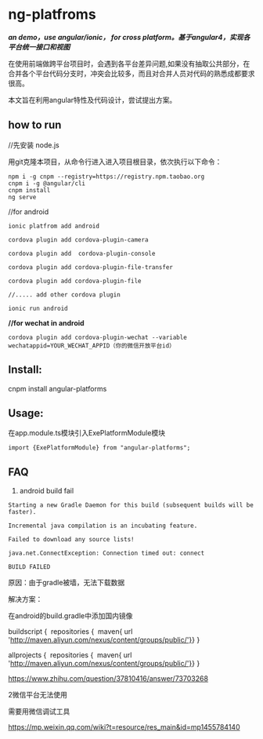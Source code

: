 # ng-platfroms
***an demo，use angular/ionic， for cross platform。基于angular4，实现各平台统一接口和视图***

在使用前端做跨平台项目时，会遇到各平台差异问题,如果没有抽取公共部分，在合并各个平台代码分支时，冲突会比较多，而且对合并人员对代码的熟悉成都要求很高。

本文旨在利用angular特性及代码设计，尝试提出方案。



## how to run



//先安装 node.js

用git克隆本项目，从命令行进入进入项目根目录，依次执行以下命令：

```
npm i -g cnpm --registry=https://registry.npm.taobao.org
cnpm i -g @angular/cli
cnpm install
ng serve

```







//for android 

```
ionic platfrom add android 

cordova plugin add cordova-plugin-camera

cordova plugin add  cordova-plugin-console 

cordova plugin add cordova-plugin-file-transfer

cordova plugin add cordova-plugin-file

//..... add other cordova plugin

ionic run android 
```



**//for wechat in android** 

```
cordova plugin add cordova-plugin-wechat --variable wechatappid=YOUR_WECHAT_APPID（你的微信开放平台id）
```



## Install:



 cnpm install angular-platforms



## Usage:



在app.module.ts模块引入ExePlatformModule模块

```
import {ExePlatformModule} from "angular-platforms";
```



## FAQ

1. android build fail 


`Starting a new Gradle Daemon for this build (subsequent builds will be faster).`

`Incremental java compilation is an incubating feature.`

`Failed to download any source lists!`

`java.net.ConnectException: Connection timed out: connect`



`BUILD FAILED`

原因：由于gradle被墙，无法下载数据

解决方案：

在android的build.gradle中添加国内镜像

buildscript {
​    repositories {
​        maven{ url 'http://maven.aliyun.com/nexus/content/groups/public/'}
​    }
}

allprojects {
​    repositories {
​        maven{ url 'http://maven.aliyun.com/nexus/content/groups/public/'}
​    }
}

https://www.zhihu.com/question/37810416/answer/73703268



2微信平台无法使用

需要用微信调试工具

https://mp.weixin.qq.com/wiki?t=resource/res_main&id=mp1455784140